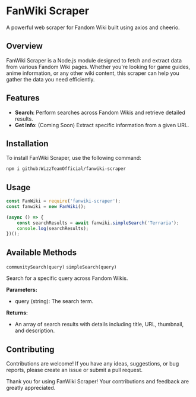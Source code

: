 # FanWiki Scraper

A powerful web scraper for Fandom Wiki built using axios and cheerio.

## Overview

FanWiki Scraper is a Node.js module designed to fetch and extract data from various Fandom Wiki pages. Whether you're looking for game guides, anime information, or any other wiki content, this scraper can help you gather the data you need efficiently.

## Features

- **Search**: Perform searches across Fandom Wikis and retrieve detailed results.
- **Get Info**: (Coming Soon) Extract specific information from a given URL.

## Installation

To install FanWiki Scraper, use the following command:

```bash
npm i github:WizzTeamOfficial/fanwiki-scraper
```

## Usage

```javascript
const FanWiki = require('fanwiki-scraper');
const fanwiki = new FanWiki();

(async () => {
    const searchResults = await fanwiki.simpleSearch('Terraria');
    console.log(searchResults);
})();

```

## Available Methods
``communitySearch(query)``
``simpleSearch(query)``
<p>Search for a specific query across Fandom Wikis.</p>

**Parameters:**

- query (string): The search term.
  
**Returns:**
- An array of search results with details including title, URL, thumbnail, and description.

## Contributing
Contributions are welcome! If you have any ideas, suggestions, or bug reports, please create an issue or submit a pull request.

Thank you for using FanWiki Scraper! Your contributions and feedback are greatly appreciated.
